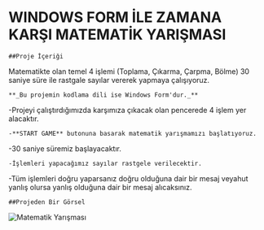 # WINDOWS FORM İLE ZAMANA KARŞI MATEMATİK YARIŞMASI
```
##Proje İçeriği
```
Matematikte olan temel 4 işlemi (Toplama, Çıkarma, Çarpma, Bölme) 30 saniye süre ile rastgale sayılar vererek yapmaya çalışıyoruz. 
```
**_Bu projemin kodlama dili ise Windows Form'dur._**
```
-Projeyi çalıştırdığımızda karşımıza çıkacak olan pencerede 4 işlem yer alacaktır.
```
-**START GAME** butonuna basarak matematik yarışmamızı başlatıyoruz.
```
-30 saniye süremiz başlayacaktır.
```
-İşlemleri yapacağımız sayılar rastgele verilecektir.
```
-Tüm işlemleri doğru yaparsanız doğru olduğuna dair bir mesaj veyahut yanlış olursa yanlış olduğuna dair bir mesaj alıcaksınız.
```
##Projeden Bir Görsel
```
![Matematik Yarışması](C:\Users\ahmet\Desktop\görüntü2 "Proje")
```
